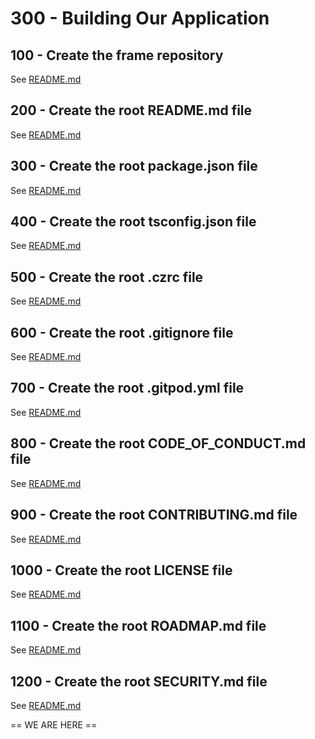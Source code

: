 # 300 - Building Our Application

## 100 - Create the frame repository

See [README.md](./100/README.md)

## 200 - Create the root README.md file

See [README.md](./200/README.md)

## 300 - Create the root package.json file

See [README.md](./300/README.md)

## 400 - Create the root tsconfig.json file

See [README.md](./400/README.md)

## 500 - Create the root .czrc file

See [README.md](./500/README.md)

## 600 - Create the root .gitignore file

See [README.md](./600/README.md)

## 700 - Create the root .gitpod.yml file

See [README.md](./700/README.md)

## 800 - Create the root CODE_OF_CONDUCT.md file

See [README.md](./800/README.md)

## 900 - Create the root CONTRIBUTING.md file

See [README.md](./900/README.md)

## 1000 - Create the root LICENSE file

See [README.md](./1000/README.md)

## 1100 - Create the root ROADMAP.md file

See [README.md](./1100/README.md)

## 1200 - Create the root SECURITY.md file

See [README.md](./1200/README.md)

== WE ARE HERE ==

